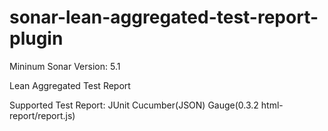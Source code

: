 # sonar-lean-aggregated-test-report-plugin

Mininum Sonar Version: 5.1

Lean Aggregated Test Report

Supported Test Report: JUnit Cucumber(JSON) Gauge(0.3.2 html-report/report.js)